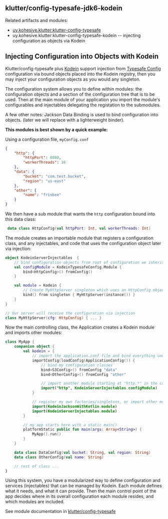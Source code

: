 ## klutter/config-typesafe-jdk6-kodein

Related artifacts and modules:

* [uy.kohesive.klutter:klutter-config-typesafe](../config-typesafe)
* uy.kohesive.klutter:klutter-config-typesafe-kodein -- injecting configuration as objects via Kodein

## Injecting Configuration into Objects with Kodein

Klutter/config-typesafe plus [Kodein](https://github.com/SalomonBrys/Kodein) support injection from [Typesafe Config](https://github.com/typesafehub/config) configuration via bound objects placed into the Kodein registry, then you may inject your configuration objects as you would any singleton.

The configuration system allows you to define within modules: the configuration objects and a section of the configuration
tree that is to be used.  Then at the main module of your application you import the module's configurables and injectables
delegating the registation to the submodules.

A few other notes:  Jackson Data Binding is used to bind configuration into objects.  (later we will replace with a lighterweight binder).

**This modules is best shown by a quick example:**

Using a configuration file, `myConfig.conf`
```json
{
    "http": {
        "httpPort": 8080,
        "workerThreads": 16
    },
    "data": {
        "bucket": "com.test.bucket",
        "region": "us-east"
    },
    "other": {
        "name": "frisbee"
    }
}
```

We then have a sub module that wants the `http` configuration bound into this data class:

```kotlin
 data class HttpConfig(val httpPort: Int, val workerThreads: Int)
```

The module creates an importable module that registers a configuration class, and any injectables, and code that uses the configuration object later via injection:

```kotlin
object KodeinServerInjectables  {
    // bind configuration objects from root of configuration we inherit
    val configModule = KodeinTypesafeConfig.Module {
        bind<HttpConfig>() fromConfig()
    }

    val module = Kodein {
        // Create MyHttpServer singleton which uses an HttpConfig object in its constructor
        bind() from singleton { MyHttpServer(instance()) }
    }
}

// Our server will receive the configuration via injection
class MyHttpServer(cfg: HttpConfig) { ... }
```

Now the main controlling class, the Application creates a Kodein module and imports other modules:

```kotlin
class MyApp {
    companion object {
        val kodein = {
            // import the application.conf file and bind everything under "http.*" to an HttpConfig object
            importConfig(loadConfig(ApplicationConfig()) {
                // bind my configuration classes
                bind<S3Config>() fromConfig "data"
                bind<OtherConfig>() fromConfig "other"

                // import another module starting at "http.*" in the configuration
                import("http", KodeinServerInjectables.configModule)
            }

            // register my own factories/singletons, or import other modules
            import(KodeinJacksonWithKotlin.module)
            import(KodeinServerInjectables.module)
        }

        // my app starts here with a static main()
        platformStatic public fun main(args: Array<String>) {
            MyApp().run()
        }
    }

    data class DataConfig(val bucket: String, val region: String)
    data class OtherConfig(val name: String)

    // rest of class ...
}
```

Using this system, you have a modularized way to define configuration and services (injectables) that can be managed by Kodein.  Each module defines what it needs, and what it can provide.  Then the main control point of the app decides where in its overall configuration each module resides, and which modules are included.

See module documentation in [klutter/config-typesafe](../config-typesafe)

